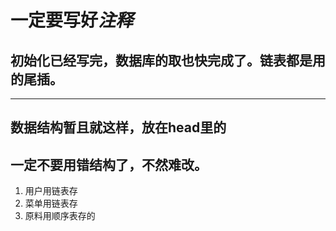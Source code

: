 # 一定要写好***注释***
## 初始化已经写完，数据库的取也快完成了。链表都是用的**尾插**。
***
## 数据结构暂且就这样，放在head里的

## 一定不要用错结构了，不然难改。
1. 用户用链表存
2. 菜单用链表存
3. 原料用顺序表存的
   
